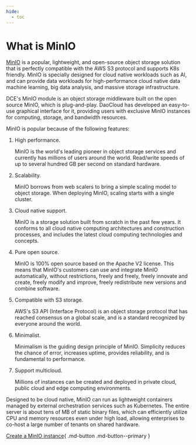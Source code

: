 ```yaml
---
hide:
  - toc
---
```


# What is MinIO

[MinIO](https://www.minio.org.cn/) is a popular, lightweight, and open-source object storage solution that is perfectly compatible with the AWS S3 protocol and supports K8s friendly. MinIO is specially designed for cloud native workloads such as AI, and can provide data workloads for high-performance cloud native data machine learning, big data analysis, and massive storage infrastructure.

DCE's MinIO module is an object storage middleware built on the open source MinIO, which is plug-and-play. DaoCloud has developed an easy-to-use graphical interface for it, providing users with exclusive MinIO instances for computing, storage, and bandwidth resources.

MinIO is popular because of the following features:

1. High performance.

    MinIO is the world's leading pioneer in object storage services and currently has millions of users around the world. Read/write speeds of up to several hundred GB per second on standard hardware.

2. Scalability.

    MinIO borrows from web scalers to bring a simple scaling model to object storage. When deploying MinIO, scaling starts with a single cluster.

3. Cloud native support.

    MinIO is a storage solution built from scratch in the past few years. It conforms to all cloud native computing architectures and construction processes, and includes the latest cloud computing technologies and concepts.

4. Pure open source.

    MinIO is 100% open source based on the Apache V2 license. This means that MinIO's customers can use and integrate MinIO automatically, without restrictions, freely and freely, freely innovate and create, freely modify and improve, freely redistribute new versions and combine software.

5. Compatible with S3 storage.

    AWS's S3 API (Interface Protocol) is an object storage protocol that has reached consensus on a global scale, and is a standard recognized by everyone around the world.

6. Minimalist.
   
    Minimalism is the guiding design principle of MinIO. Simplicity reduces the chance of error, increases uptime, provides reliability, and is fundamental to performance.

7. Support multicloud.

    Millions of instances can be created and deployed in private cloud, public cloud and edge computing environments.

Designed to be cloud native, MinIO can run as lightweight containers managed by external orchestration services such as Kubernetes. The entire server is about tens of MB of static binary files, which can efficiently utilize CPU and memory resources even under high load, allowing enterprises to co-host a large number of tenants on shared hardware.

<!--screenshot-->

[Create a MinIO instance](../user-guide/create.md){ .md-button .md-button--primary }